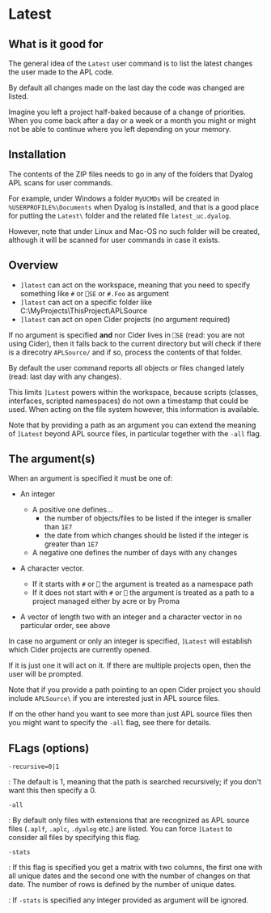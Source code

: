 # Latest

## What is it good for

The general idea of the `Latest` user command is to list the latest changes the user made to the APL code.

By default all changes made on the last day the code was changed are listed.

Imagine you left a project half-baked because of a change of priorities. When you come back after a day or a week or a month you might or might not be able to continue where you left depending on your memory.

## Installation

The contents of the ZIP files needs to go in any of the folders that Dyalog APL scans for user commands.

For example, under Windows a folder `MyUCMDs` will be created in `%USERPROFILE%\Documents` when Dyalog is installed, and that is a good place for putting the `Latest\` folder and the related file `latest_uc.dyalog`.

However, note that under Linux and Mac-OS no such folder will be created, although it will be scanned for user commands in case it exists.

## Overview

* `]latest` can act on the workspace, meaning that you need to specify something like `#` or `⎕SE` or `#.Foo` as argument
* `]latest` can act on a specific folder like C:\MyProjects\ThisProject\APLSource
* `]latest` can act on open Cider projects (no argument required)

If no argument is specified **and** nor Cider lives in `⎕SE` (read: you are not using Cider), then it falls back to the current directory but will check if there is a direcotry `APLSource/` and if so, process the contents of that folder.

By default the user command reports all objects or files changed lately (read: last day with any changes).

This limits `]Latest` powers within the workspace, because scripts (classes, interfaces, scripted namespaces) do not own a timestamp that could be used. When acting on the file system however, this information is available.

Note that by providing a path as an argument you can extend the meaning of `]Latest` beyond APL source files, in particular together with the `-all` flag.

## The argument(s)

When an argument is specified it must be one of:

* An integer
  * A positive one defines...
    * the number of objects/files to be listed if the integer is smaller than `1E7` 
    * the date from which changes should be listed if the integer is greater than `1E7` 
  * A negative one defines the number of days with any changes

* A character vector. 
  * If it starts with `#` or `⎕` the argument is treated as a namespace path
  * If it does not start with `#` or `⎕` the argument is treated as a path to a project managed either by acre or by Proma
* A vector of length two with an integer and a character vector in no particular order, see above

In case no argument or only an integer is specified, `]Latest` will establish which Cider projects are currently opened.

If it is just one it will act on it. If there are multiple projects open, then the user will be prompted.

Note that if you provide a path pointing to an open Cider  project you should include `APLSource\` if you are interested just in APL source files. 

If on the other hand you want to see more than just APL source files then you might want to specify the `-all` flag,
see there for details.

## FLags (options)

`-recursive=0|1`

: The default is 1, meaning that the path is searched recursively;
  if you don't want this then specify a 0.
       
`-all`

: By default only files with extensions that are recognized as APL source files (`.aplf`, `.aplc`, `.dyalog` etc.) are
  listed. You can force `]Latest` to consider all files by specifying this flag.

`-stats`

: If this flag is specified you get a matrix with two columns, the first
  one with all unique dates and the second one with the number of changes
  on that date. The number of rows is defined by the number of unique dates.

: If `-stats` is specified any integer provided as argument will be ignored.